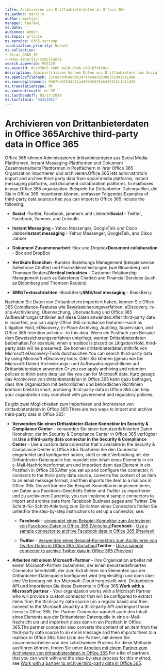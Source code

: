 ```yaml
---
title: Archivieren von Drittanbieterdaten in Office 365
ms.author: markjjo
author: markjjo
manager: laurawi
ms.date: ''
audience: Admin
ms.topic: article
ms.service: O365-seccomp
localization_priority: Normal
ms.collection:
- Strat_O365_IP
- M365-security-compliance
search.appverid: MOE150
ms.assetid: 0ce338d5-3666-4a18-86ab-c6910ff408cc
description: Administratoren können Daten von Drittanbietern aus Social Media-Plattformen, Instant Messaging-Plattformen und Dokument Zusammenarbeits Plattformen zu Postfächern in Ihrer Office 365 Organisation importieren. Auf diese Weise können Sie Daten aus Facebook, Twitter und anderen Datenquellen von Drittanbietern in Office 365 archivieren. Anschließend können Sie Office 365 Compliance-Features (wie Legal Hold, eDiscovery, in-situ-Archivierung und Aufbewahrungsrichtlinien) für drittanbieterdaten verwenden und anwenden.
ms.openlocfilehash: 33ce9c0d648d0c247abcaac8838e351d413a1990
ms.sourcegitcommit: 9d67cb52544321a430343d39eb336112c1a11d35
ms.translationtype: MT
ms.contentlocale: de-DE
ms.lasthandoff: 05/17/2019
ms.locfileid: "34152081"
---
```

# <a name="archive-third-party-data-in-office-365"></a><span data-ttu-id="584ae-105">Archivieren von Drittanbieterdaten in Office 365</span><span class="sxs-lookup"><span data-stu-id="584ae-105">Archive third-party data in Office 365</span></span>

<span data-ttu-id="584ae-106">Office 365 können Administratoren drittanbieterdaten aus Social Media-Plattformen, Instant Messaging-Plattformen und Dokument Zusammenarbeits Plattformen in Postfächern in Ihrer Office 365 Organisation importieren und archivieren.</span><span class="sxs-lookup"><span data-stu-id="584ae-106">Office 365 lets administrators import and archive third-party data from social media platforms, instant messaging platforms, and document collaboration platforms, to mailboxes in your Office 365 organization.</span></span> <span data-ttu-id="584ae-107">Beispiele für Drittanbieter-Datenquellen, die Sie in Office 365 importieren können, umfassen Folgendes:</span><span class="sxs-lookup"><span data-stu-id="584ae-107">Examples of third-party data sources that you can import to Office 365 include the following:</span></span> 
  
- <span data-ttu-id="584ae-108">**Social** -Twitter, Facebook, jammern und LinkedIn</span><span class="sxs-lookup"><span data-stu-id="584ae-108">**Social** - Twitter, Facebook, Yammer, and LinkedIn</span></span> 
    
- <span data-ttu-id="584ae-109">**Instant Messaging** – Yahoo Messenger, GoogleTalk und Cisco Jabber</span><span class="sxs-lookup"><span data-stu-id="584ae-109">**Instant messaging** - Yahoo Messenger, GoogleTalk, and Cisco Jabber</span></span> 
    
- <span data-ttu-id="584ae-110">**Dokument Zusammenarbeit** -Box und Dropbox</span><span class="sxs-lookup"><span data-stu-id="584ae-110">**Document collaboration** - Box and DropBox</span></span> 
    
- <span data-ttu-id="584ae-111">**Vertikale Branchen** -Kunden Beziehungs Management (beispielsweise Salesforce Chatter) und Finanzdienstleistungen (wie Bloomberg und Thomson Reuters)</span><span class="sxs-lookup"><span data-stu-id="584ae-111">**Vertical industries** - Customer Relationship Management (such as Salesforce Chatter) and Financial Services (such as Bloomberg and Thomson Reuters)</span></span> 
    
- <span data-ttu-id="584ae-112">**SMS/Textnachrichten** -BlackBerry</span><span class="sxs-lookup"><span data-stu-id="584ae-112">**SMS/text messaging** - BlackBerry</span></span> 
    
<span data-ttu-id="584ae-113">Nachdem Sie Daten von Drittanbietern importiert haben, können Sie Office 365 Compliance-Features wie Beweissicherungsverfahren, eDiscovery, in-situ-Archivierung, Überwachung, Überwachung und Office 365 Aufbewahrungsrichtlinien auf diese Daten anwenden.</span><span class="sxs-lookup"><span data-stu-id="584ae-113">After third-party data is imported, you can apply Office 365 compliance features—such as Litigation Hold, eDiscovery, In-Place Archiving, Auditing, Supervision, and Office 365 retention policies—to this data.</span></span> <span data-ttu-id="584ae-114">Wenn ein Postfach zum Beispiel dem Beweissicherungsverfahren unterliegt, werden Drittanbieterdaten beibehalten.</span><span class="sxs-lookup"><span data-stu-id="584ae-114">For example, when a mailbox is placed on Litigation Hold, third-party data will be preserved.</span></span> <span data-ttu-id="584ae-115">Sie können drittanbieterdaten mithilfe von Microsoft eDiscovery-Tools durchsuchen.</span><span class="sxs-lookup"><span data-stu-id="584ae-115">You can search third-party data by using Microsoft eDiscovery tools.</span></span> <span data-ttu-id="584ae-116">Oder Sie können (genau wie bei Microsoft-Daten) Archivierungs- und Aufbewahrungsrichtlinien auf Drittanbieterdaten anwenden.</span><span class="sxs-lookup"><span data-stu-id="584ae-116">Or you can apply archiving and retention polices to third-party data just like you can for Microsoft data.</span></span> <span data-ttu-id="584ae-117">Kurz gesagt: das Archivieren von drittanbieterdaten in Office 365 kann dazu beitragen, dass Ihre Organisation mit behördlichen und behördlichen Richtlinien konform bleibt.</span><span class="sxs-lookup"><span data-stu-id="584ae-117">In short, archiving third-party data in Office 365 can help your organization stay compliant with government and regulatory policies.</span></span>

<span data-ttu-id="584ae-118">Es gibt zwei Möglichkeiten zum Importieren und Archivieren von drittanbieterdaten in Office 365:</span><span class="sxs-lookup"><span data-stu-id="584ae-118">There are two ways to import and archive third-party data in Office 365:</span></span>

- <span data-ttu-id="584ae-119">**Verwenden Sie einen Drittanbieter-Daten Konnektor im Security & Compliance Center** – verwenden Sie einen benutzerdefinierten Daten Konnektor, der im Security & Compliance Center in Office 365 verfügbar ist.</span><span class="sxs-lookup"><span data-stu-id="584ae-119">**Use a third-party data connector in the Security & Compliance Center** - Use a custom data connector that's available in the Security & Compliance Center in Office 365.</span></span> <span data-ttu-id="584ae-120">Nachdem Sie den Connector eingerichtet und konfiguriert haben, stellt er eine Verbindung mit der Drittanbieter-Datenquelle her, wandelt den Inhalt eines Elements in ein e-Mail-Nachrichtenformat um und importiert dann das Element in ein Postfach in Office 365.</span><span class="sxs-lookup"><span data-stu-id="584ae-120">After you set up and configure the connector, it connects to the third-party data source, converts the content of an item to an email message format, and then imports the item to a mailbox in Office 365.</span></span> <span data-ttu-id="584ae-121">Derzeit können Sie Beispiel-Konnektoren implementieren, um Daten aus Facebook-Geschäfts Seiten und Twitter zu importieren und zu archivieren.</span><span class="sxs-lookup"><span data-stu-id="584ae-121">Currently, you can implement sample connectors to import and archive data from Facebook Business pages and Twitter.</span></span> <span data-ttu-id="584ae-122">Die Schritt-für-Schritt-Anleitung zum Einrichten eines Connectors finden Sie unter:</span><span class="sxs-lookup"><span data-stu-id="584ae-122">For the step-by-step instructions to set up a connector, see:</span></span>
   
   - <span data-ttu-id="584ae-123">**Facebook** - [verwendet einen Beispiel-Konnektor zum Archivieren von Facebook-Daten in Office 365 (Vorschau)](archive-facebook-data-with-sample-connector.md)</span><span class="sxs-lookup"><span data-stu-id="584ae-123">**Facebook** - [Use a sample connector to archive Facebook data in Office 365 (Preview)](archive-facebook-data-with-sample-connector.md)</span></span>
  
   - <span data-ttu-id="584ae-124">**Twitter** - [Verwenden eines Beispiel-Konnektors zum Archivieren von Twitter-Daten in Office 365 (Vorschau)](archive-twitter-data-with-sample-connector.md)</span><span class="sxs-lookup"><span data-stu-id="584ae-124">**Twitter** - [Use a sample connector to archive Twitter data in Office 365 (Preview)](archive-twitter-data-with-sample-connector.md)</span></span>

- <span data-ttu-id="584ae-125">**Arbeiten mit einem Microsoft-Partner** – Ihre Organisation arbeitet mit einem Microsoft-Partner zusammen, der einen benutzerdefinierten Connector bereitstellt, der zum Extrahieren von Elementen aus der Drittanbieter-Datenquelle konfiguriert wird (regelmäßig) und dann über eine Verbindung mit der Microsoft-Cloud hergestellt wird. Drittanbieter-API und importieren Sie diese Elemente in Office 365.</span><span class="sxs-lookup"><span data-stu-id="584ae-125">**Work with a Microsoft partner** - Your organization works with a Microsoft Partner who will provide a custom connector that will be configured to extract items from the third-party data source (on a regular basis) and then connect to the Microsoft cloud by a third-party API and import those items to Office 365.</span></span> <span data-ttu-id="584ae-126">Der Partner Connector wandelt auch den Inhalt eines Elements aus der Drittanbieter-Datenquelle in eine e-Mail-Nachricht um und importiert diese dann in ein Postfach in Office 365.</span><span class="sxs-lookup"><span data-stu-id="584ae-126">The partner connector also converts the content of an item from the third-party data source to an email message and then imports them to a mailbox in Office 365.</span></span> <span data-ttu-id="584ae-127">Eine Liste der Partner, mit denen Sie zusammenarbeiten und den schrittweisen Prozess für diese Methode ausführen können, finden Sie unter [Arbeiten mit einem Partner zum Archivieren von drittanbieterdaten in Office 365](work-with-partner-to-archive-third-party-data.md).</span><span class="sxs-lookup"><span data-stu-id="584ae-127">For a list of partners that you can work with and the step-by-step process for this method, see [Work with a partner to archive third-party data in Office 365](work-with-partner-to-archive-third-party-data.md).</span></span>